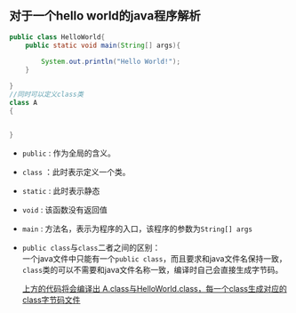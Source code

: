 ## 对于一个hello world的java程序解析  
```java
public class HelloWorld{
    public static void main(String[] args){
        
        System.out.println("Hello World!");
    }

}  
//同时可以定义class类
class A
{


}

```  
+ ```public``` : 作为全局的含义。
+ ```class``` ：此时表示定义一个类。
+ ```static``` : 此时表示静态
+ ```void``` : 该函数没有返回值
+ ```main``` : 方法名，表示为程序的入口，该程序的参数为```String[] args```
+ ```public class```与```class```二者之间的区别：  
  一个java文件中只能有一个```public class```，而且要求和java文件名保持一致，```class```类的可以不需要和java文件名称一致，编译时自己会直接生成字节码。

  <ins> 上方的代码将会编译出 A.class与HelloWorld.class，每一个class生成对应的class字节码文件</ins>


## 
